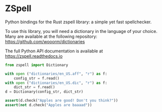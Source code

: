 # ZSpell

Python bindings for the Rust zspell library: a simple yet fast spellchecker.

To use this library, you will need a dictionary in the language of your choice.
Many are available at the following repository:
<https://github.com/wooorm/dictionaries>

The full Python API documentation is available at <https://zspell.readthedocs.io>

```py
from zspell import Dictionary

with open ("dictionaries/en_US.aff", "r") as f:
    config_str = f.read()
with open ("dictionaries/en_US.dic", "r") as f:
    dict_str = f.read()
d = Dictionary(config_str, dict_str)

assert(d.check("Apples are good! Don't you think?"))
assert(not d.check("Apples are baaaad"))
```
